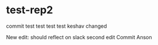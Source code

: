 # test-rep2
commit test
test test test
keshav changed

New edit: should reflect on slack
second edit
Commit
Anson
